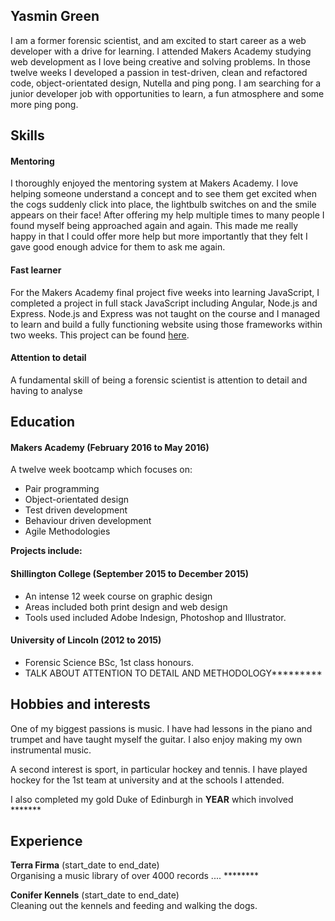 ## Yasmin Green

I am a former forensic scientist, and am excited to start career as a web developer with a drive for learning. I attended Makers Academy studying web development as I love being creative and solving problems. In those twelve weeks I developed a passion in test-driven, clean and refactored code, object-orientated design, Nutella and ping pong. I am searching for a junior developer job with opportunities to learn, a fun atmosphere and some more ping pong.


## Skills

#### Mentoring

I thoroughly enjoyed the mentoring system at Makers Academy. I love helping someone understand a concept and to see them get excited when the cogs suddenly click into place, the lightbulb switches on and the smile appears on their face! After offering my help multiple times to many people I found myself being approached again and again. This made me really happy in that I could offer more help but more importantly that they felt I gave good enough advice for them to ask me again.

#### Fast learner

For the Makers Academy final project five weeks into learning JavaScript, I completed a project in full stack JavaScript including Angular, Node.js and Express. Node.js and Express was not taught on the course and I managed to learn and build a fully functioning website using those frameworks within two weeks. This project can be found [here](https://github.com/yasgreen93/social-calendar.git).

#### Attention to detail

A fundamental skill of being a forensic scientist is attention to detail and having to analyse

## Education

#### Makers Academy (February 2016 to May 2016)

A twelve week bootcamp which focuses on:
* Pair programming
* Object-orientated design
* Test driven development
* Behaviour driven development
* Agile Methodologies

**Projects include:**


#### Shillington College (September 2015 to December 2015)

* An intense 12 week course on graphic design
* Areas included both print design and web design
* Tools used included Adobe Indesign, Photoshop and Illustrator.

#### University of Lincoln (2012 to 2015)

* Forensic Science BSc, 1st class honours.
* TALK ABOUT ATTENTION TO DETAIL AND METHODOLOGY*********

## Hobbies and interests
One of my biggest passions is music. I have had lessons in the piano and trumpet and have taught myself the guitar. I also enjoy making my own instrumental music.

A second interest is sport, in particular hockey and tennis. I have played hockey for the 1st team at university and at the schools I attended.

I also completed my gold Duke of Edinburgh in **YEAR** which involved *******

## Experience

**Terra Firma** (start_date to end_date)    
Organising a music library of over 4000 records .... ********  


**Conifer Kennels** (start_date to end_date)   
Cleaning out the kennels and feeding and walking the dogs.
